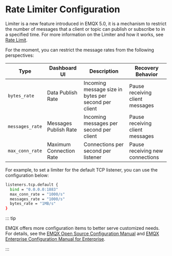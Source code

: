 # Rate Limiter Configuration

Limiter is a new feature introduced in EMQX 5.0, it is a mechanism to restrict the number of messages that a client or topic can publish or subscribe to in a specified time. For more information on the Limiter and how it works, see [Rate Limit](../rate-limit/rate-limit.md). 

For the moment, you can restrict the message rates from the following perspectives:

| **Type**        | Dashboard UI            | **Description**                           | **Recovery Behavior**           |
| --------------- | ----------------------- | ----------------------------------------- | ------------------------------- |
| `bytes_rate`    | Data Publish Rate       | Incoming message size in bytes per second per client | Pause receiving client messages |
| `messages_rate`  | Messages Publish Rate   | Incoming messages per second  per client | Pause receiving client messages |
| `max_conn_rate` | Maximum Connection Rate | Connections per second per listener | Pause receiving new connections |

For example, to set a limiter for the default TCP listener, you can use the configuration below:

```bash
listeners.tcp.default {
  bind = "0.0.0.0:1883"
  max_conn_rate = "1000/s"
  messages_rate = "1000/s"
  bytes_rate = "1MB/s"
}
```

::: tip

EMQX offers more configuration items to better serve customized needs. For details, see the [EMQX Open Source Configuration Manual](https://docs.emqx.com/en/emqx/v@CE_VERSION@/hocon/) and [EMQX Enterprise Configuration Manual for Enterprise](https://docs.emqx.com/en/enterprise/v@EE_VERSION@/hocon/).

:::
